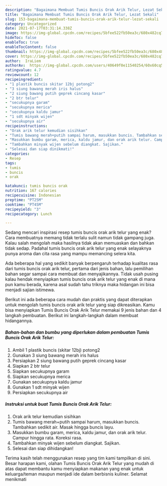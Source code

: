 ```yaml
---
description: "Bagaimana Membuat Tumis Buncis Orak Arik Telur, Lezat Sekali"
title: "Bagaimana Membuat Tumis Buncis Orak Arik Telur, Lezat Sekali"
slug: 153-bagaimana-membuat-tumis-buncis-orak-arik-telur-lezat-sekali
category: Uncategorized
date: 2021-07-17T03:31:14.338Z
image: https://img-global.cpcdn.com/recipes/5bfee522fb50ea3c/680x482cq70/tumis-buncis-orak-arik-telur-foto-resep-utama.jpg
hideToc: false
enableToc: true
enableTocContent: false
thumbnail: https://img-global.cpcdn.com/recipes/5bfee522fb50ea3c/680x482cq70/tumis-buncis-orak-arik-telur-foto-resep-utama.jpg
cover: https://img-global.cpcdn.com/recipes/5bfee522fb50ea3c/680x482cq70/tumis-buncis-orak-arik-telur-foto-resep-utama.jpg
author:  IraLiem
authorAv:  https://img-global.cpcdn.com/users/40649f0e11540254/60x60cq50/avatar.jpg
ratingvalue: 4.7
reviewcount: 12
recipeingredient:
- "1 plastik buncis skitar 12bj potong2"
- "3 siung bawang merah iris halus"
- "2 siung bawang putih geprek cincang kasar"
- "2 btr telur"
- "secukupnya garam"
- "secukupnya merica"
- "secukupnya kaldu jamur"
- "1 sdt minyak wijen"
- "secukupnya air"
recipeinstructions:
- "Orak arik telur kemudian sisihkan"
- "Tumis bawang merah+putih sampai harum, masukkan buncis. Tambahkan sedikit air. Masak hingga buncis layu."
- "Masukkan bumbu garam, merica, kaldu jamur, dan orak arik telur. Campur hingga rata. Koreksi rasa."
- "Tambahkan minyak wijen sebelum diangkat. Sajikan."
- "Selesai dan siap dinikmati!"
categories:
- Resep
tags:
- tumis
- buncis
- orak

katakunci: tumis buncis orak 
nutrition: 167 calories
recipecuisine: Indonesian
preptime: "PT25M"
cooktime: "PT45M"
recipeyield: "3"
recipecategory: Lunch

---
```



Sedang mencari inspirasi resep tumis buncis orak arik telur yang enak? Cara membuatnya memang tidak terlalu sulit namun tidak gampang juga. Kalau salah mengolah maka hasilnya tidak akan memuaskan dan bahkan tidak sedap. Padahal tumis buncis orak arik telur yang enak selayaknya punya aroma dan cita rasa yang mampu memancing selera kita.




Ada beberapa hal yang sedikit banyak berpengaruh terhadap kualitas rasa dari tumis buncis orak arik telur, pertama dari jenis bahan, lalu pemilihan bahan segar sampai cara membuat dan menyajikannya. Tidak usah pusing kalau hendak menyiapkan tumis buncis orak arik telur yang enak di mana pun kamu berada, karena asal sudah tahu triknya maka hidangan ini bisa menjadi sajian istimewa.


Berikut ini ada beberapa cara mudah dan praktis yang dapat diterapkan untuk mengolah tumis buncis orak arik telur yang siap dikreasikan. Kamu bisa menyiapkan Tumis Buncis Orak Arik Telur memakai 9 jenis bahan dan 4 langkah pembuatan. Berikut ini langkah-langkah dalam membuat hidangannya.

<!--inarticleads1-->

##### Bahan-bahan dan bumbu yang diperlukan dalam pembuatan Tumis Buncis Orak Arik Telur:

1. Ambil 1 plastik buncis (skitar 12bj) potong2
1. Gunakan 3 siung bawang merah iris halus
1. Persiapkan 2 siung bawang putih geprek cincang kasar
1. Siapkan 2 btr telur
1. Siapkan secukupnya garam
1. Siapkan secukupnya merica
1. Gunakan secukupnya kaldu jamur
1. Gunakan 1 sdt minyak wijen
1. Persiapkan secukupnya air




<!--inarticleads2-->

##### Instruksi untuk buat Tumis Buncis Orak Arik Telur:

1. Orak arik telur kemudian sisihkan
1. Tumis bawang merah+putih sampai harum, masukkan buncis. Tambahkan sedikit air. Masak hingga buncis layu.
1. Masukkan bumbu garam, merica, kaldu jamur, dan orak arik telur. Campur hingga rata. Koreksi rasa.
1. Tambahkan minyak wijen sebelum diangkat. Sajikan.
1. Selesai dan siap dihidangkan!



Terima kasih telah menggunakan resep yang tim kami tampilkan di sini. Besar harapan kami, olahan Tumis Buncis Orak Arik Telur yang mudah di atas dapat membantu kamu menyiapkan makanan yang enak untuk keluarga/teman maupun menjadi ide dalam berbisnis kuliner. Selamat menikmati
